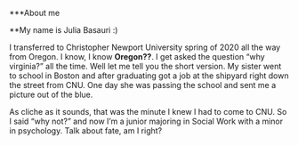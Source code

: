 ***About me

**My name is Julia Basauri :) 

I transferred to Christopher Newport University spring of 2020 all the way from Oregon. I know, I know **Oregon??**. I get asked the question “why virginia?” all the time. Well let me tell you the short version. My sister went to school in Boston and after graduating got a job at the shipyard right down the street from CNU. One day she was passing the school and sent me a picture out of the blue.

As cliche as it sounds, that was the minute I knew I had to come to CNU. So I said “why not?” and now I’m a junior majoring in Social Work with a minor in psychology. Talk about fate, am I right? 

